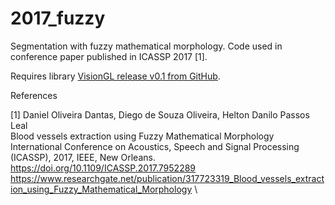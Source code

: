 # 2017_fuzzy

Segmentation with fuzzy mathematical morphology. Code used in conference paper published in ICASSP 2017 [1].

Requires library [VisionGL release v0.1 from GitHub](https://github.com/ddantas/visiongl/releases/tag/v0.1).


References

[1] Daniel Oliveira Dantas, Diego de Souza Oliveira, Helton Danilo Passos Leal\
Blood vessels extraction using Fuzzy Mathematical Morphology\
International Conference on Acoustics, Speech and Signal Processing (ICASSP), 2017, IEEE, New Orleans.\
https://doi.org/10.1109/ICASSP.2017.7952289 \
https://www.researchgate.net/publication/317723319_Blood_vessels_extraction_using_Fuzzy_Mathematical_Morphology \

